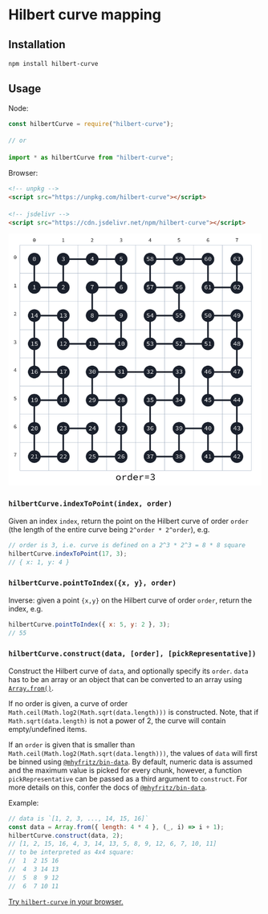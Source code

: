 # Hilbert curve mapping

## Installation

```bash
npm install hilbert-curve
```

## Usage

Node:

```javascript
const hilbertCurve = require("hilbert-curve");

// or

import * as hilbertCurve from "hilbert-curve";
```

Browser:

```html
<!-- unpkg -->
<script src="https://unpkg.com/hilbert-curve"></script>

<!-- jsdelivr -->
<script src="https://cdn.jsdelivr.net/npm/hilbert-curve"></script>
```

![Hilbert Curve Numbering](./hilbert-curve-numbering.png)

### `hilbertCurve.indexToPoint(index, order)`

Given an index `index`, return the point on the Hilbert curve of order `order`
(the length of the entire curve being `2^order * 2^order`), e.g.

```javascript
// order is 3, i.e. curve is defined on a 2^3 * 2^3 = 8 * 8 square
hilbertCurve.indexToPoint(17, 3);
// { x: 1, y: 4 }
```

### `hilbertCurve.pointToIndex({x, y}, order)`

Inverse: given a point `{x,y}` on the Hilbert curve of order `order`, return the index, e.g.

```javascript
hilbertCurve.pointToIndex({ x: 5, y: 2 }, 3);
// 55
```

### `hilbertCurve.construct(data, [order], [pickRepresentative])`

Construct the Hilbert curve of `data`, and optionally specify its `order`.
`data` has to be an array or an object that can be converted to an
array using
[`Array.from()`](https://developer.mozilla.org/en-US/docs/Web/JavaScript/Reference/Global_Objects/Array/from).

If no order is given, a curve of order
`Math.ceil(Math.log2(Math.sqrt(data.length)))` is constructed.
Note, that if `Math.sqrt(data.length)` is not a power of 2,
the curve will contain empty/undefined items.

If an `order` is given that is smaller than `Math.ceil(Math.log2(Math.sqrt(data.length)))`,
the values of `data` will first be binned using
[`@mhyfritz/bin-data`](https://github.com/mhyfritz/bin-data). By
default, numeric data is assumed and the maximum value is picked for every chunk, however,
a function `pickRepresentative` can be passed as a third argument to `construct`.
For more details on this, confer the docs of
[`@mhyfritz/bin-data`](https://github.com/mhyfritz/bin-data).

Example:

```javascript
// data is `[1, 2, 3, ..., 14, 15, 16]`
const data = Array.from({ length: 4 * 4 }, (_, i) => i + 1);
hilbertCurve.construct(data, 2);
// [1, 2, 15, 16, 4, 3, 14, 13, 5, 8, 9, 12, 6, 7, 10, 11]
// to be interpreted as 4x4 square:
//  1  2 15 16
//  4  3 14 13
//  5  8  9 12
//  6  7 10 11
```

[Try `hilbert-curve` in your browser.](https://npm.runkit.com/hilbert-curve)
